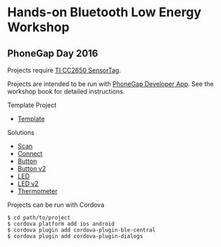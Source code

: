 # Hands-on Bluetooth Low Energy Workshop
## PhoneGap Day 2016

Projects require [TI CC2650 SensorTag](http://ti.com/sensortag).

Projects are intended to be run with [PhoneGap Developer App](http://app.phonegap.com). See the workshop book for detailed instructions.

Template Project

  * [Template](template/)

Solutions

 * [Scan](scan/)
 * [Connect](connect/)
 * [Button](button/)
 * [Button v2](button_v2/)
 * [LED](led/)
 * [LED v2](led_v2/)
 * [Thermometer](thermometer/)

Projects can be run with Cordova

    $ cd path/to/project
    $ cordova platform add ios android
    $ cordova plugin add cordova-plugin-ble-central
    $ cordova plugin add cordova-plugin-dialogs
